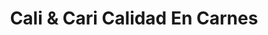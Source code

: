 ---
title: "Cali & Cari Calidad En Carnes"
url: /madrid/cali-und-cari-calidad-en-carnes/
shop: Metzgerei
---